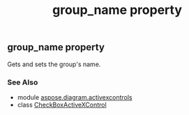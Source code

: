 ﻿---
title: group_name property
second_title: Aspose.Diagram for Python via .NET API References
description: 
type: docs
weight: 90
url: /python-net/aspose.diagram.activexcontrols/checkboxactivexcontrol/group_name/
is_root: false
---

## group_name property


Gets and sets the group's name.

### See Also
* module [aspose.diagram.activexcontrols](../../)
* class [CheckBoxActiveXControl](/diagram/python-net/aspose.diagram.activexcontrols/checkboxactivexcontrol)
